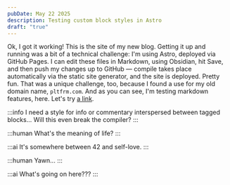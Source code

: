 ```yaml
---
pubDate: May 22 2025
description: Testing custom block styles in Astro
draft: "true"
---
```

Ok, I got it working! This is the site of my new blog. Getting it up and running was a bit of a technical challenge: I'm using Astro, deployed via GitHub Pages. I can edit these files in Markdown, using Obsidian, hit Save, and then push my changes up to GitHub — compile takes place automatically via the static site generator, and the site is deployed. Pretty fun. That was a unique challenge, too, because I found a use for my old domain name, `pltfrm.com`. And as you can see, I'm testing markdown features, here. Let's try [a link](https://www.google.com).

:::info
I need a style for info or commentary interspersed between tagged blocks... Will this even break the compiler?
:::

:::human
What's the meaning of life?
:::

:::ai
It's somewhere between 42 and self-love.
:::

:::human
Yawn...
:::

:::ai
What's going on here???
:::